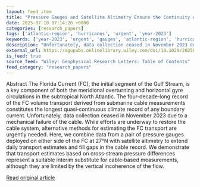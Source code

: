 ```yaml
---
layout: feed_item
title: "Pressure Gauges and Satellite Altimetry Ensure the Continuity of Florida Current Transport Observations"
date: 2025-07-10 07:14:26 +0000
categories: [research_papers]
tags: ['atlantic-region', 'hurricanes', 'urgent', 'year-2023']
keywords: ['year-2023', 'urgent', 'gauges', 'atlantic-region', 'hurricanes', 'satellite', 'pressure']
description: "Unfortunately, data collection ceased in November 2023 due to a mechanical failure of the cable"
external_url: https://agupubs.onlinelibrary.wiley.com/doi/10.1029/2025GL115897?af=R
is_feed: true
source_feed: "Wiley: Geophysical Research Letters: Table of Contents"
feed_category: "research_papers"
---
```


Abstract The Florida Current (FC), the initial segment of the Gulf Stream, is a key component of both the meridional overturning and horizontal gyre circulations in the subtropical North Atlantic. The four‐decade‐long record of the FC volume transport derived from submarine cable measurements constitutes the longest quasi‐continuous climate record of any boundary current. Unfortunately, data collection ceased in November 2023 due to a mechanical failure of the cable. While efforts are underway to restore the cable system, alternative methods for estimating the FC transport are urgently needed. Here, we combine data from a pair of pressure gauges deployed on either side of the FC at 27°N with satellite altimetry to extend daily transport estimates and fill gaps in the cable record. We demonstrate that transport estimates based on cross‐stream pressure differences represent a suitable interim substitute for cable‐based measurements, although they are limited by the vertical incoherence of the flow.

[Read original article](https://agupubs.onlinelibrary.wiley.com/doi/10.1029/2025GL115897?af=R)
